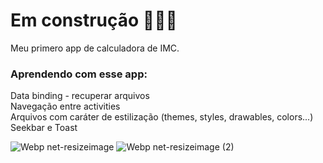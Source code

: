<h1> Em construção 🚧👷‍♂️</h1>
Meu primero app de calculadora de IMC.

<h3>Aprendendo com esse app:</h3>
Data binding - recuperar arquivos <br>
Navegação entre activities <br>
Arquivos com caráter de estilização (themes, styles, drawables, colors...) <br>
Seekbar e Toast <br>

![Webp net-resizeimage](https://user-images.githubusercontent.com/58961790/119857930-5acde600-beea-11eb-84f5-2957e9ab90c6.jpg)
![Webp net-resizeimage (2)](https://user-images.githubusercontent.com/58961790/119858499-e778a400-beea-11eb-91f3-6ad00d40c9a6.jpg)
